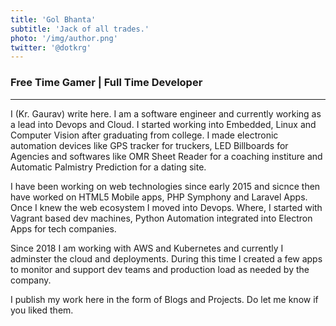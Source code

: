 ```yaml
---
title: 'Gol Bhanta'
subtitle: 'Jack of all trades.'
photo: '/img/author.png'
twitter: '@dotkrg'
---
```


### Free Time Gamer | Full Time Developer
---

I (Kr. Gaurav) write here. I am a software engineer and currently working as a lead into Devops and Cloud. I started working into Embedded, Linux and Computer Vision after graduating from college. I made electronic automation devices like GPS tracker for truckers, LED Billboards for Agencies and softwares like OMR Sheet Reader for a coaching institure and Automatic Palmistry Prediction for a dating site.


I have been working on web technologies since early 2015 and sicnce then have worked on HTML5 Mobile apps, PHP Symphony and Laravel Apps. Once I knew the web ecosystem I moved into Devops. Where, I started with Vagrant based dev machines, Python Automation integrated into Electron Apps for tech companies.


Since 2018 I am working with AWS and Kubernetes and currently I adminster the cloud and deployments. During this time I created a few apps to monitor and support dev teams and production load as needed by the company.

I publish my work here in the form of Blogs and Projects. Do let me know if you liked them.